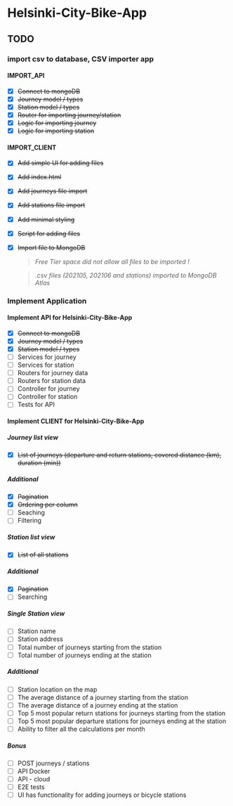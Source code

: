 # Helsinki-City-Bike-App

## TODO

### import csv to database, CSV importer app

#### IMPORT_API

- [x] ~~Connect to mongoDB~~
- [x] ~~Journey model / types~~
- [x] ~~Station model / types~~
- [x] ~~Router for importing journey/station~~
- [x] ~~Logic for importing journey~~
- [x] ~~Logic for importing station~~

#### IMPORT_CLIENT

- [x] ~~Add simple UI for adding files~~
- [x] ~~Add index.html~~
- [x] ~~Add journeys file import~~
- [x] ~~Add stations file import~~
- [x] ~~Add minimal styling~~
- [x] ~~Script for adding files~~

- [x] ~~Import file to MongoDB~~

  > _Free Tier space did not allow all files to be imported !_<br/>

  > _.csv files (202105, 202106 and stations) imported to MongoDB Atlas_

### Implement Application

#### Implement API for Helsinki-City-Bike-App

- [x] ~~Connect to mongoDB~~
- [x] ~~Journey model / types~~
- [x] ~~Station model / types~~
- [ ] Services for journey
- [ ] Services for station
- [ ] Routers for journey data
- [ ] Routers for station data
- [ ] Controller for journey
- [ ] Controller for station
- [ ] Tests for API

#### Implement CLIENT for Helsinki-City-Bike-App

##### Journey list view

- [x] ~~List of journeys (departure and return stations, covered distance (km), duration (min))~~

##### Additional

- [x] ~~Pagination~~
- [x] ~~Ordering per column~~
- [ ] Seaching
- [ ] Filtering

##### Station list view

- [x] ~~List of all stations~~

##### Additional

- [x] ~~Pagination~~
- [ ] Searching

##### Single Station view

- [ ] Station name
- [ ] Station address
- [ ] Total number of journeys starting from the station
- [ ] Total number of journeys ending at the station

##### Additional

- [ ] Station location on the map
- [ ] The average distance of a journey starting from the station
- [ ] The average distance of a journey ending at the station
- [ ] Top 5 most popular return stations for journeys starting from the station
- [ ] Top 5 most popular departure stations for journeys ending at the station
- [ ] Ability to filter all the calculations per month

##### Bonus

- [ ] POST journeys / stations
- [ ] API Docker
- [ ] API - cloud
- [ ] E2E tests
- [ ] UI has functionality for adding journeys or bicycle stations
